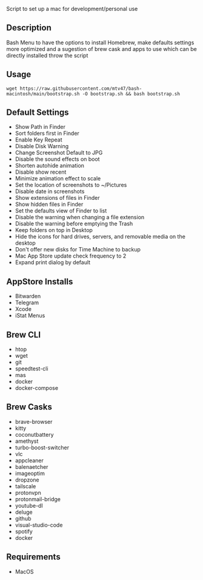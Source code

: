 Script to set up a mac for development/personal use

## Description
Bash Menu to have the options to install Homebrew, make defaults settings more optimized and a sugestion of brew cask and apps to use which can be directly installed throw the script

## Usage

```
wget https://raw.githubusercontent.com/mtv47/bash-macintosh/main/bootstrap.sh -O bootstrap.sh && bash bootstrap.sh
```

## Default Settings
* Show Path in Finder
* Sort folders first in Finder
* Enable Key Repeat
* Disable Disk Warning
* Change Screenshot Default to JPG
* Disable the sound effects on boot
* Shorten autohide animation
* Disable show recent
* Minimize animation effect to scale
* Set the location of screenshots to ~/Pictures
* Disable date in screenshots
* Show extensions of files in Finder
* Show hidden files in Finder
* Set the defaults view of Finder to list
* Disable the warning when changing a file extension
* Disable the warning before emptying the Trash
* Keep folders on top in Desktop
* Hide the icons for hard drives, servers, and removable media on the desktop
* Don't offer new disks for Time Machine to backup
* Mac App Store update check frequency to 2
* Expand print dialog by default

## AppStore Installs
* Bitwarden
* Telegram
* Xcode
* iStat Menus

## Brew CLI
* htop
* wget
* git
* speedtest-cli
* mas
* docker
* docker-compose

## Brew Casks
* brave-browser
* kitty
* coconutbattery
* amethyst
* turbo-boost-switcher
* vlc
* appcleaner
* balenaetcher
* imageoptim
* dropzone
* tailscale
* protonvpn
* protonmail-bridge
* youtube-dl
* deluge
* github
* visual-studio-code
* spotify
* docker

## Requirements
* MacOS